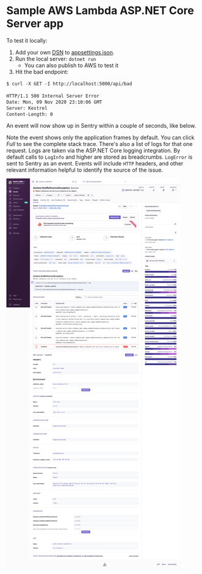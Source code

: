 # Sample AWS Lambda ASP.NET Core Server app

To test it locally:

1. Add your own [DSN](https://docs.sentry.io/product/sentry-basics/dsn-explainer/) to [appsettings.json](appsettings.json).
2. Run the local server: `dotnet run`
   * You can also publish to AWS to test it
3. Hit the bad endpoint:  

```
$ curl -X GET -I http://localhost:5000/api/bad

HTTP/1.1 500 Internal Server Error
Date: Mon, 09 Nov 2020 23:10:06 GMT
Server: Kestrel
Content-Length: 0

```

An event will now show up in Sentry within a couple of seconds, like below.

Note the event shows only the application frames by default. You can click _Full_ to see the complete stack trace.
There's also a list of logs for that one request. Logs are taken via the ASP.NET Core logging integration.
By default calls to `LogInfo` and higher are stored as breadcrumbs. `LogError` is sent to Sentry as an event.
Events will include `HTTP` headers, and other relevant information helpful to identify the source of the issue.

![Sample event in Sentry](aws-lambda-aspnet-server.png)
